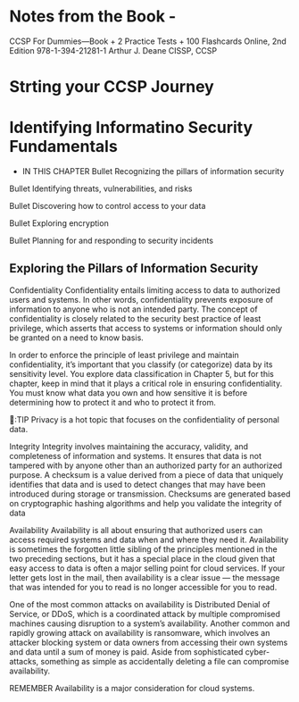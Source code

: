# Notes from the Book - 
CCSP For Dummies—Book + 2 Practice Tests + 100 Flashcards Online, 2nd Edition
978-1-394-21281-1
Arthur J. Deane
CISSP, CCSP

# Strting your CCSP Journey

# Identifying Informatino Security Fundamentals
- IN THIS CHAPTER
Bullet Recognizing the pillars of information security

Bullet Identifying threats, vulnerabilities, and risks

Bullet Discovering how to control access to your data

Bullet Exploring encryption

Bullet Planning for and responding to security incidents

## Exploring the Pillars of Information Security

Confidentiality
Confidentiality entails limiting access to data to authorized users and systems. In other words, confidentiality prevents exposure of information to anyone who is not an intended party. The concept of confidentiality is closely related to the security best practice of least privilege, which asserts that access to systems or information should only be granted on a need to know basis.

In order to enforce the principle of least privilege and maintain confidentiality, it’s important that you classify (or categorize) data by its sensitivity level. You explore data classification in Chapter 5, but for this chapter, keep in mind that it plays a critical role in ensuring confidentiality. You must know what data you own and how sensitive it is before determining how to protect it and who to protect it from.

 🍎:TIP  Privacy is a hot topic that focuses on the confidentiality of personal data.

 Integrity
Integrity involves maintaining the accuracy, validity, and completeness of information and systems. It ensures that data is not tampered with by anyone other than an authorized party for an authorized purpose. A checksum is a value derived from a piece of data that uniquely identifies that data and is used to detect changes that may have been introduced during storage or transmission. Checksums are generated based on cryptographic hashing algorithms and help you validate the integrity of data

Availability
Availability is all about ensuring that authorized users can access required systems and data when and where they need it. Availability is sometimes the forgotten little sibling of the principles mentioned in the two preceding sections, but it has a special place in the cloud given that easy access to data is often a major selling point for cloud services. If your letter gets lost in the mail, then availability is a clear issue — the message that was intended for you to read is no longer accessible for you to read.

One of the most common attacks on availability is Distributed Denial of Service, or DDoS, which is a coordinated attack by multiple compromised machines causing disruption to a system’s availability. Another common and rapidly growing attack on availability is ransomware, which involves an attacker blocking system or data owners from accessing their own systems and data until a sum of money is paid. Aside from sophisticated cyber-attacks, something as simple as accidentally deleting a file can compromise availability.

 REMEMBER  Availability is a major consideration for cloud systems.

 


